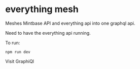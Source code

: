 # everything mesh

Meshes Mintbase API and everything api into one graphql api.

Need to have the everything api running.

To run:
```
npm run dev
```

Visit GraphiQl